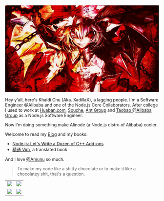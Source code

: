 ![Flandre](https://github.com/XadillaX/XadillaX/raw/master/T1dgrQXgVqXXbmvNQW_023659.jpg)

Hey y'all, here's Khaidi Chu (Aka. XadillaX), a lagging people. I'm a Software Engineer @Alibaba and one of the Node.js Core Collaborators. After college I used to work at [Huaban.com](https://huaban.com), [Souche](https://www.dasouche.com/en), [Ant Group](https://www.antgroup.com/en) and [Taobao @Alibaba Group](https://www.alibabagroup.com/en/global/home) as a Node.js Software Engineer.

<div>
  Now I'm doing something make Alinode (a Node.js distro of Alibaba) cooler.

  Welcome to read my [Blog](https://xcoder.in/) and my books:

  + [Node.js: Let's Write a Dozen of C++ Add-ons](https://www.google.com/books/edition/_/52j5xAEACAAJ)
  + [精通 Vim](https://book.douban.com/subject/35005327/), a translated book

  And I love [@Amunu](https://github.com/Amunu) so much.
</div>

> To make my code like a shitty chocolate or to make it like a chocolatey shit, that's a question.
<table>
  <tr>
    <td>
      <a href="https://github.com/nodejs/node" target="_blank"><img src="https://socialify.git.ci/nodejs/node/image?description=1&descriptionEditable=Node.js%20JavaScript%20runtime%20%E2%9C%A8%F0%9F%90%A2%F0%9F%9A%80%E2%9C%A8&font=KoHo&language=1&owner=1&pattern=Overlapping%20Hexagons&stargazers=1&theme=Light" /></a>
    </td>
    <td>
      <a href="https://github.com/libuv/libuv" target="_blank"><img src="https://socialify.git.ci/libuv/libuv/image?description=1&font=KoHo&language=1&owner=1&pattern=Signal&stargazers=1&theme=Dark" /></a>
    </td>
  </tr>
  <tr>
    <td>
      <a href="https://github.com/xadillax/toshihiko" target="_blank"><img src="https://socialify.git.ci/xadillax/toshihiko/image?description=1&descriptionEditable=%F0%9F%A5%9A%20Yet%20another%20simple%20ORM%20for%20Node.js.&font=KoHo&language=1&owner=1&pattern=Brick%20Wall&stargazers=1&theme=Dark" /></a>
    </td>
    <td>
      <a href="https://github.com/xadillax/byakuren" target="_blank"><img src="https://socialify.git.ci/xadillax/byakuren/image?description=1&font=KoHo&language=1&owner=1&pattern=Floating%20Cogs&stargazers=1&theme=Light" /></a>
    </td>
  </tr>
</table>
